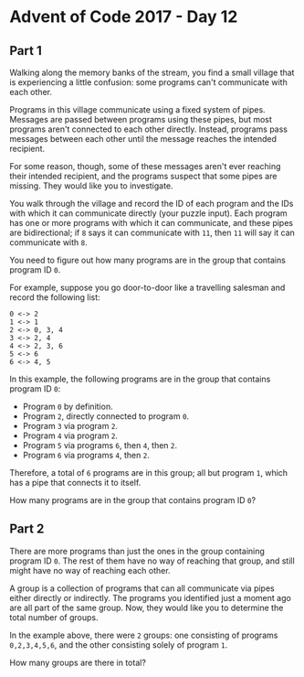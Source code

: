 # Advent of Code 2017 - Day 12

## Part 1
Walking along the memory banks of the stream,
you find a small village that is experiencing a little confusion:
some programs can't communicate with each other.

Programs in this village communicate using a fixed system of pipes.
Messages are passed between programs using these pipes,
but most programs aren't connected to each other directly.
Instead, programs pass messages between each other until the message reaches
the intended recipient.

For some reason, though, some of these messages aren't ever reaching their
intended recipient, and the programs suspect that some pipes are missing.
They would like you to investigate.

You walk through the village and record the ID of each program and the IDs
with which it can communicate directly (your puzzle input).
Each program has one or more programs with which it can communicate,
and these pipes are bidirectional; if `8` says it can communicate with `11`,
then `11` will say it can communicate with `8`.

You need to figure out how many programs are in the group that contains program
ID `0`.

For example, suppose you go door-to-door like a travelling salesman and record
the following list:

```
0 <-> 2
1 <-> 1
2 <-> 0, 3, 4
3 <-> 2, 4
4 <-> 2, 3, 6
5 <-> 6
6 <-> 4, 5
```

In this example, the following programs are in the group that contains program
ID `0`:

- Program `0` by definition.
- Program `2`, directly connected to program `0`.
- Program `3` via program `2`.
- Program `4` via program `2`.
- Program `5` via programs `6`, then `4`, then `2`.
- Program `6` via programs `4`, then `2`.

Therefore, a total of `6` programs are in this group;
all but program `1`, which has a pipe that connects it to itself.

How many programs are in the group that contains program ID `0`?


## Part 2
There are more programs than just the ones in the group containing program ID
`0`.
The rest of them have no way of reaching that group,
and still might have no way of reaching each other.

A group is a collection of programs that can all communicate via pipes either
directly or indirectly.
The programs you identified just a moment ago are all part of the same group.
Now, they would like you to determine the total number of groups.

In the example above, there were `2` groups: one consisting of programs
`0,2,3,4,5,6`, and the other consisting solely of program `1`.

How many groups are there in total?
